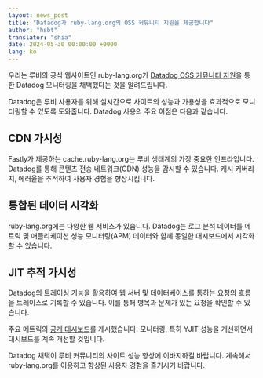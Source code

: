 ```yaml
---
layout: news_post
title: "Datadog가 ruby-lang.org의 OSS 커뮤니티 지원을 제공합니다"
author: "hsbt"
translator: "shia"
date: 2024-05-30 00:00:00 +0000
lang: ko
---
```


우리는 루비의 공식 웹사이트인 ruby-lang.org가 [Datadog OSS 커뮤니티 지원](https://opensource.datadoghq.com/projects/oss-program/)을 통한 Datadog 모니터링을 채택했다는 것을 알려드립니다.

Datadog은 루비 사용자를 위해 실시간으로 사이트의 성능과 가용성을 효과적으로 모니터링할 수 있도록 도와줍니다. Datadog 사용의 주요 이점은 다음과 같습니다.

## CDN 가시성

Fastly가 제공하는 cache.ruby-lang.org는 루비 생태계의 가장 중요한 인프라입니다. Datadog를 통해 콘텐츠 전송 네트워크(CDN) 성능을 감시할 수 있습니다. 캐시 커버리지, 에러율을 추적하여 사용자 경험을 향상시킵니다.

## 통합된 데이터 시각화

ruby-lang.org에는 다양한 웹 서비스가 있습니다. Datadog는 로그 분석 데이터를 메트릭 및 애플리케이션 성능 모니터링(APM) 데이터와 함께 동일한 대시보드에서 시각화할 수 있습니다.

## JIT 추적 가시성

Datadog의 트레이싱 기능을 활용하여 웹 서버 및 데이터베이스를 통하는 요청의 흐름을 트레이스로 기록할 수 있습니다. 이를 통해 병목과 문제가 있는 요청을 확인할 수 있습니다.

주요 메트릭의 [공개 대시보드](https://p.ap1.datadoghq.com/sb/1271b83e-af90-11ee-9072-da7ad0900009-01633a8fa8c0b0c0051f1889afdf55dc)를 게시했습니다. 모니터링, 특히 YJIT 성능을 개선하면서 대시보드를 계속 개선할 것입니다.

Datadog 채택이 루비 커뮤니티의 사이트 성능 향상에 이바지하길 바랍니다. 계속해서 ruby-lang.org를 이용하고 향상된 사용자 경험을 즐기시기 바랍니다.
